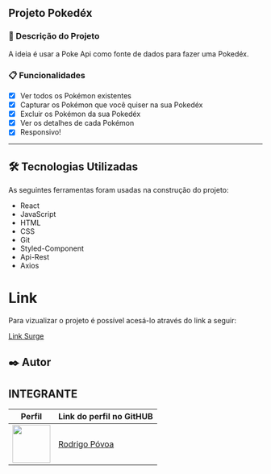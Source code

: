 ## Projeto Pokedéx

### 🚀 Descrição do Projeto
 A ideia é usar a Poke Api como fonte de dados para fazer uma Pokedéx. 
 
### 📋 Funcionalidades
- [x] Ver todos os Pokémon existentes
- [x] Capturar os Pokémon que você quiser na sua Pokedéx
- [x] Excluir os Pokémon da sua Pokedéx
- [x] Ver os detalhes de cada Pokémon
- [x] Responsivo!
---

## 🛠️ Tecnologias Utilizadas

As seguintes ferramentas foram usadas na construção do projeto:

- React
- JavaScript
- HTML
- CSS
- Git
- Styled-Component
- Api-Rest
- Axios

# Link 
Para vizualizar o projeto é possível acesá-lo através do link a seguir:

<a href="https://dead-degree.surge.sh/" target="_blank">Link Surge</a>

## ✒️ Autor

## INTEGRANTE
Perfil      | Link do perfil no GitHUB
--------- | ------
[<img src="https://avatars.githubusercontent.com/jrpovoa" width="75px;"/>](https://github.com/desenvolvedor1) |  [ Rodrigo Póvoa ](https://github.com/jrpovoa)

